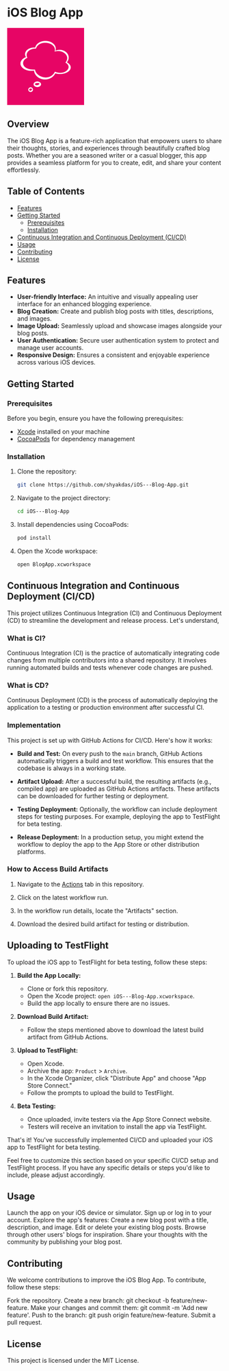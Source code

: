 # iOS Blog App

![App Logo](https://github.com/shyakdas/iOS---Blog-App/blob/main/BlogApp/Other/Assets.xcassets/AppIcon.appiconset/icon-60%403x.png) <!-- Replace with the path to your app logo -->

## Overview

The iOS Blog App is a feature-rich application that empowers users to share their thoughts, stories, and experiences through beautifully crafted blog posts. Whether you are a seasoned writer or a casual blogger, this app provides a seamless platform for you to create, edit, and share your content effortlessly.

## Table of Contents

- [Features](#features)
- [Getting Started](#getting-started)
  - [Prerequisites](#prerequisites)
  - [Installation](#installation)
- [Continuous Integration and Continuous Deployment (CI/CD)](#ContinuousIntegrationandContinuousDeployment(CI/CD)) 
- [Usage](#usage)
- [Contributing](#contributing)
- [License](#license)

## Features

- **User-friendly Interface:** An intuitive and visually appealing user interface for an enhanced blogging experience.
- **Blog Creation:** Create and publish blog posts with titles, descriptions, and images.
- **Image Upload:** Seamlessly upload and showcase images alongside your blog posts.
- **User Authentication:** Secure user authentication system to protect and manage user accounts.
- **Responsive Design:** Ensures a consistent and enjoyable experience across various iOS devices.

## Getting Started

### Prerequisites

Before you begin, ensure you have the following prerequisites:

- [Xcode](https://developer.apple.com/xcode/) installed on your machine
- [CocoaPods](https://cocoapods.org/) for dependency management

### Installation

1. Clone the repository:

   ```bash
   git clone https://github.com/shyakdas/iOS---Blog-App.git

2. Navigate to the project directory:
   
   ```bash
   cd iOS---Blog-App

3. Install dependencies using CocoaPods:

   ```bash
   pod install

4. Open the Xcode workspace:

   ```bash
   open BlogApp.xcworkspace

## Continuous Integration and Continuous Deployment (CI/CD)
This project utilizes Continuous Integration (CI) and Continuous Deployment (CD) to streamline the development and release process.
Let's understand,
### What is CI?
Continuous Integration (CI) is the practice of automatically integrating code changes from multiple contributors into a shared repository. It involves running automated builds and tests whenever code changes are pushed.
### What is CD?
Continuous Deployment (CD) is the process of automatically deploying the application to a testing or production environment after successful CI.

### Implementation
This project is set up with GitHub Actions for CI/CD. Here's how it works:
- **Build and Test:** On every push to the `main` branch, GitHub Actions automatically triggers a build and test workflow. This ensures that the codebase is always in a working state.

- **Artifact Upload:** After a successful build, the resulting artifacts (e.g., compiled app) are uploaded as GitHub Actions artifacts. These artifacts can be downloaded for further testing or deployment.

- **Testing Deployment:** Optionally, the workflow can include deployment steps for testing purposes. For example, deploying the app to TestFlight for beta testing.

- **Release Deployment:** In a production setup, you might extend the workflow to deploy the app to the App Store or other distribution platforms.
### How to Access Build Artifacts

1. Navigate to the [Actions](https://github.com/shyakdas/iOS---Blog-App/actions) tab in this repository.

2. Click on the latest workflow run.

3. In the workflow run details, locate the "Artifacts" section.

4. Download the desired build artifact for testing or distribution.

## Uploading to TestFlight

To upload the iOS app to TestFlight for beta testing, follow these steps:

1. **Build the App Locally:**
   - Clone or fork this repository.
   - Open the Xcode project: `open iOS---Blog-App.xcworkspace`.
   - Build the app locally to ensure there are no issues.

2. **Download Build Artifact:**
   - Follow the steps mentioned above to download the latest build artifact from GitHub Actions.

3. **Upload to TestFlight:**
   - Open Xcode.
   - Archive the app: `Product` > `Archive`.
   - In the Xcode Organizer, click "Distribute App" and choose "App Store Connect."
   - Follow the prompts to upload the build to TestFlight.

4. **Beta Testing:**
   - Once uploaded, invite testers via the App Store Connect website.
   - Testers will receive an invitation to install the app via TestFlight.

That's it! You've successfully implemented CI/CD and uploaded your iOS app to TestFlight for beta testing.

Feel free to customize this section based on your specific CI/CD setup and TestFlight process. If you have any specific details or steps you'd like to include, please adjust accordingly.

## Usage
Launch the app on your iOS device or simulator.
Sign up or log in to your account.
Explore the app's features:
Create a new blog post with a title, description, and image.
Edit or delete your existing blog posts.
Browse through other users' blogs for inspiration.
Share your thoughts with the community by publishing your blog post.

## Contributing
We welcome contributions to improve the iOS Blog App. To contribute, follow these steps:

Fork the repository.
Create a new branch: git checkout -b feature/new-feature.
Make your changes and commit them: git commit -m 'Add new feature'.
Push to the branch: git push origin feature/new-feature.
Submit a pull request.

## License
This project is licensed under the MIT License.   
